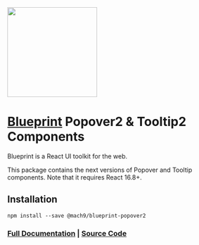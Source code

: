 <img height="204" src="https://cloud.githubusercontent.com/assets/464822/20228152/d3f36dc2-a804-11e6-80ff-51ada2d13ea7.png">

# [Blueprint](http://blueprintjs.com/) Popover2 & Tooltip2 Components

Blueprint is a React UI toolkit for the web.

This package contains the next versions of Popover and Tooltip components. Note that it requires React 16.8+.

## Installation

```
npm install --save @mach9/blueprint-popover2
```

### [Full Documentation](http://blueprintjs.com/docs) | [Source Code](https://github.com/palantir/blueprint)
